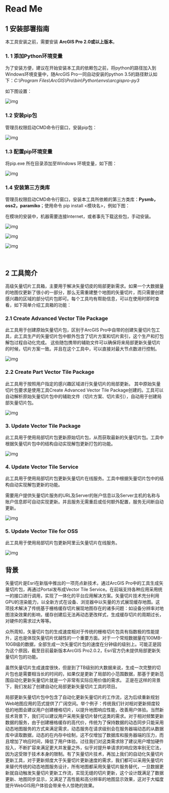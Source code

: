 # Read Me

## 1 安装部署指南

本工具安装之前，需要安装 **ArcGIS Pro 2.0或以上版本**。



### 1. 1 添加Python环境变量

为了安装方便，建议在开始安装本工具的依赖包之前，将python的路径加入到Windows环境变量中，随ArcGIS Pro一同自动安装的python 3.5的路径默认如下：*C:\Program Files\ArcGIS\Pro\bin\Python\envs\arcgispro-py3*

如下图设置：

![img](https://github.com/makeling/PartiallyUpateArcGISVectorTilesTools/env.png)



### 1.2 安装pip包

管理员权限启动CMD命令行窗口，安装pip包：

![img](https://github.com/makeling/PartiallyUpateArcGISVectorTilesTools/pip.png)

### 1.3 配置pip环境变量

将pip.exe 所在目录添加至Windows 环境变量，如下图：

![img](https://github.com/makeling/PartiallyUpateArcGISVectorTilesTools/pipEnv.png)

### 1.4 安装第三方类库

管理员权限启动CMD命令行窗口，安装本工具所依赖的第三方类库：**Pysmb，oss2，paramiko**；使用命令 pip install <模块名>，例如下图：

在模块的安装中，机器需要连接Internet，或者事先下载这些包，手动安装。

![img](https://github.com/makeling/PartiallyUpateArcGISVectorTilesTools/pysmb.png)

![img](https://github.com/makeling/PartiallyUpateArcGISVectorTilesTools/oss2.png)

![img](https://github.com/makeling/PartiallyUpateArcGISVectorTilesTools/paramiko.png)

 

​         

## 2 工具简介

高级矢量切片工具箱，主要用于解决矢量切皮的局部更新需求。如果一个大数据量的地图仅更新了很小的一部分，那么无需重建整个地图的矢量切片，而只需要创建感兴趣的区域的部分切片包即可。每个工具均有帮助信息，可以在使用时即时查看，如下简单介绍工具箱的功能：

### 2.1 Create Advanced Vector Tile Package

此工具用于创建原始矢量切片包，区别于ArcGIS Pro中自带的创建矢量切片包工具，此工具生产的矢量切片包中额外包含了切片方案和切片索引，这个生产和打包解包过程自动化完成。 这些随包携带的辅助文件可以确保将来局部更新矢量切片的时候，切片方案一致。并且在这个工具中，可以直接对最大节点数进行控制。

![img](https://github.com/makeling/PartiallyUpateArcGISVectorTilesTools/CreateAdvVTPK.png)

 

### 2.2 Create Part Vector Tile Package

此工具用于按照用户指定的感兴趣区域进行矢量切片的局部更新。 其中原始矢量切片包要求是使用工具Create Advanced Vector Tile Package创建的。工具可以自动解析原始矢量切片包中的辅助文件（切片方案、切片索引），自动用于创建局部矢量切片包。

 

![img](https://github.com/makeling/PartiallyUpateArcGISVectorTilesTools/CreatePartVTPK.png)

### 3. Update Vector Tile Package

此工具用于使用局部切片包更新原始切片包，从而获取最新的矢量切片包。工具中根据矢量切片包中的结构自动实现解包更新打包的功能。

 

![img](https://github.com/makeling/PartiallyUpateArcGISVectorTilesTools/UpdateVTPK.png)

 

### 4. Update Vector Tile Service

此工具用于使用局部切片包更新矢量切片在线服务。工具中根据矢量切片包中的结构自动实现解包更新的功能。

需要用户提供矢量切片服务的URL及Server的账户信息以及Server主机的名称与账户信息即可自动实现更新。并且服务无需重启或任何额外配置，服务无间断自动更新。

![img](https://github.com/makeling/PartiallyUpateArcGISVectorTilesTools/UpdateVTS.png)

 

### 5. Update Vector Tile for OSS

此工具用于使用局部切片包更新阿里云矢量切片在线服务。

![img](https://github.com/makeling/PartiallyUpateArcGISVectorTilesTools/UpdateVTOSS.png)







## 背景

矢量切片是Esri在新版中推出的一项亮点新技术，通过ArcGIS Pro中的工具生成矢量切片包，再通过Portal发布成Vector Tile Service。在前端支持各种应用采用统一的接口进行调用，实现了一体化的平台应用解决方案。矢量切片技术充分利用GPU的渲染能力，以全新方式在设备、浏览器中以矢量的方式展现缓存地图。这项技术解决了传统基于栅格缓存切片展现地图存在的诸多问题：如设备分辨率对地图渲染效果的影响，缓存创建后无法再动态更改样式，生成缓存切片的周期过长，对硬件的需求过大等等。

众所周知，矢量切片包的生成速度相对于传统的栅格切片包具有指数极的性能提升，这也是体现矢量切片优越性的一个重要方面。对于一个常规数据量在100MB-10GB级的数据，全部生成一次矢量切片包的速度在分钟级的级别上。可能正是因为这个原因，截至目前最新版本ArcGIS Pro2.0.2，Esri官方仍未提供局部更新矢量切片包的功能。

虽然矢量切片生成速度很快，但是到了TB级别的大数据来说，生成一次完整的切片包也是需要相当长的时间的，如果仅是更新了局部的小范围数据，那基于更新范围自动化更新矢量切片就是一个非常有实际应用价值的需求。 正是在这样的背景下，我们发起了创建自动化局部更新矢量切片工具的项目。

局部更新矢量切片包中包含了自动化更新矢量切片的工作流，这为后续重新规划Web地图应用的范式提供了广阔空间。举个例子：传统我们针对相对更新频度较低的地图会建议用户创建栅格切片，以提升地图响应性能，改善用户体验。当然新技术背景下，我们可以建议用户采用矢量切片替代这类的需求。对于相对频繁更新数据的服务，由于创建栅格缓存的高代价，传统为了保持数据的动态同步只能采用动态地图服务的方式来满足需求，动态服务在请求级别会在服务器端动态的从数据库中读取数据，动态的在内存中绘制，这不仅增加了数据库和服务器端的压力，而且增加了响应时间，降低了用户体验。过往我们对这类需求除了建议用户增加硬件投入，不断扩容来满足更大并发量之外，似乎对提升单请求的响应效率别无它法，因为这受限于技术本身的限制。有了矢量切片技术，再加上我们的自动化矢量切片更新工具，对于更新频度大于矢量切片更新速度的需求，我们都可以采用矢量切片来替代传统的动态地图服务设计，所有地图都采用矢量切片服务替代，一旦数据更新就自动触发矢量切片更新工作流，实现无缝的切片更新，这个设计既满足了数据更新、地图同步显示，又满足了高性能和高分辨率的地图显示效果，这对于大幅度提升WebGIS用户体验会带来令人惊艳的效果。



 

 

 